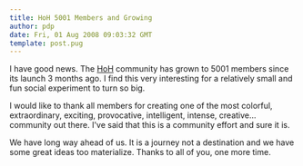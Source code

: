 ```yaml
---
title: HoH 5001 Members and Growing
author: pdp
date: Fri, 01 Aug 2008 09:03:32 GMT
template: post.pug
---
```


I have good news. The [HoH](http://www.houseofhackers.org) community has grown to 5001 members since its launch 3 months ago. I find this very interesting for a relatively small and fun social experiment to turn so big.

I would like to thank all members for creating one of the most colorful, extraordinary, exciting, provocative, intelligent, intense, creative... community out there. I've said that this is a community effort and sure it is.

We have long way ahead of us. It is a journey not a destination and we have some great ideas too materialize. Thanks to all of you, one more time.
